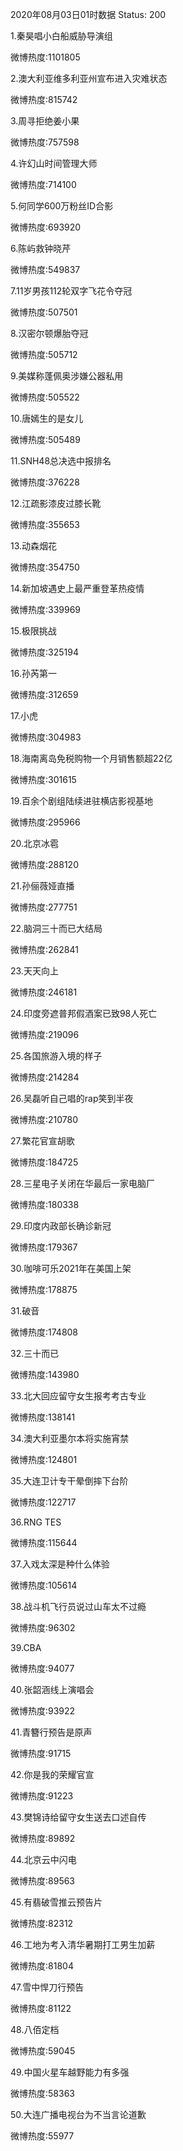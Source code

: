 2020年08月03日01时数据
Status: 200

1.秦昊唱小白船威胁导演组

微博热度:1101805

2.澳大利亚维多利亚州宣布进入灾难状态

微博热度:815742

3.周寻拒绝姜小果

微博热度:757598

4.许幻山时间管理大师

微博热度:714100

5.何同学600万粉丝ID合影

微博热度:693920

6.陈屿救钟晓芹

微博热度:549837

7.11岁男孩112轮双字飞花令夺冠

微博热度:507501

8.汉密尔顿爆胎夺冠

微博热度:505712

9.美媒称蓬佩奥涉嫌公器私用

微博热度:505522

10.唐嫣生的是女儿

微博热度:505489

11.SNH48总决选中报排名

微博热度:376228

12.江疏影漆皮过膝长靴

微博热度:355653

13.动森烟花

微博热度:354750

14.新加坡遇史上最严重登革热疫情

微博热度:339969

15.极限挑战

微博热度:325194

16.孙芮第一

微博热度:312659

17.小虎

微博热度:304983

18.海南离岛免税购物一个月销售额超22亿

微博热度:301615

19.百余个剧组陆续进驻横店影视基地

微博热度:295966

20.北京冰雹

微博热度:288120

21.孙俪薇娅直播

微博热度:277751

22.脑洞三十而已大结局

微博热度:262841

23.天天向上

微博热度:246181

24.印度旁遮普邦假酒案已致98人死亡

微博热度:219096

25.各国旅游入境的样子

微博热度:214284

26.吴磊听自己唱的rap笑到半夜

微博热度:210780

27.繁花官宣胡歌

微博热度:184725

28.三星电子关闭在华最后一家电脑厂

微博热度:180338

29.印度内政部长确诊新冠

微博热度:179367

30.咖啡可乐2021年在美国上架

微博热度:178875

31.破音

微博热度:174808

32.三十而已

微博热度:143980

33.北大回应留守女生报考考古专业

微博热度:138141

34.澳大利亚墨尔本将实施宵禁

微博热度:124801

35.大连卫计专干晕倒摔下台阶

微博热度:122717

36.RNG TES

微博热度:115644

37.入戏太深是种什么体验

微博热度:105614

38.战斗机飞行员说过山车太不过瘾

微博热度:96302

39.CBA

微博热度:94077

40.张韶涵线上演唱会

微博热度:93922

41.青簪行预告是原声

微博热度:91715

42.你是我的荣耀官宣

微博热度:91223

43.樊锦诗给留守女生送去口述自传

微博热度:89892

44.北京云中闪电

微博热度:89563

45.有翡破雪推云预告片

微博热度:82312

46.工地为考入清华暑期打工男生加薪

微博热度:81804

47.雪中悍刀行预告

微博热度:81122

48.八佰定档

微博热度:59045

49.中国火星车越野能力有多强

微博热度:58363

50.大连广播电视台为不当言论道歉

微博热度:55977

